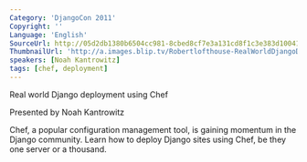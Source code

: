 ```yaml
---
Category: 'DjangoCon 2011'
Copyright: ''
Language: 'English'
SourceUrl: http://05d2db1380b6504cc981-8cbed8cf7e3a131cd8f1c3e383d10041.r93.cf2.rackcdn.com/djangocon-2011/92_real-world-django-deployment-using-chef.m4v
ThumbnailUrl: 'http://a.images.blip.tv/Robertlofthouse-RealWorldDjangoDeploymentUsingChef158-86.jpg'
speakers: [Noah Kantrowitz]
tags: [chef, deployment]
---
```

Real world Django deployment using Chef

Presented by Noah Kantrowitz

Chef, a popular configuration management tool, is gaining momentum in the
Django community. Learn how to deploy Django sites using Chef, be they one
server or a thousand.

